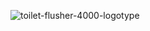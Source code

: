 ![toilet-flusher-4000-logotype]([http://url/to/img.png](https://raw.githubusercontent.com/ste-man/toilet-flusher-4000/refs/heads/main/logo-tf4000.png))
